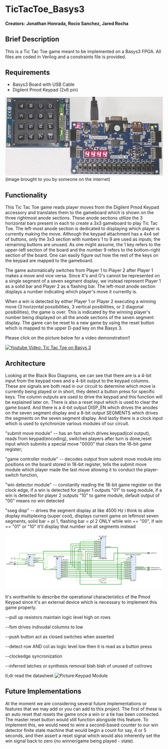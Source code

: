 # TicTacToe_Basys3
#### Creators: Jonathan Honrada, Rocio Sanchez, Jared Rocha
Brief Description
---------------
This is a Tic Tac Toe game meant to be implemented on a Basys3 FPGA. All files are coded in Verilog and a constraints file is provided.

Requirements
---------------
- Basys3 Board with USB Cable
- Digilent Pmod Keypad (2x6 pin) 

![Picture:Keypad and Basys 3](https://raw.githubusercontent.com/JonathanHonrada/TicTacToe_Basys3/master/Basys3_PmodKYPD.jpg)
(image brought to you by someone on the internet)

Functionality
---------------
This Tic Tac Toe game reads player moves from the Digilent Pmod Keypad accessory and translates them to the gameboard which is shown on the three rightmost anode sections. These anode sections utilize the 3 horizontal bars present in each to create a 3x3 gameboard to play Tic Tac Toe. The left-most anode section is dedicated to displaying which player is currently making the move. Although the keypad attachment has a 4x4 set of buttons, only the 3x3 section with numbers 1 to 9 are used as inputs; the remaining buttons are unused. As one might assume, the 1 key refers to the upper-left section of the board and the number 9 refers to the bottom-right section of the board. One can easily figure out how the rest of the keys on the keypad are mapped to the gameboard.

The game automatically switches from Player 1 to Player 2 after Player 1 makes a move and vice versa. Since X's and O's cannot be represented on a single segment of a seven segment display, we instead represent Player 1 as a solid bar and Player 2 as a flashing bar. The left-most anode section displays a number indicating which player's move it currently is.

When a win is detected by either Player 1 or Player 2 executing a winning move (3 horizontal possibilities, 3 vertical posibilities, or 2 diagonal posibilities), the game is over. This is indicated by the winning player's number being displayed on all the anode sections of the seven segment display. The game can be reset to a new game by using the reset button which is mapped to the upper D-pad key on the Basys 3.

Please click on the picture below for a video demonstration!!

[![Youtube Video: Tic Tac Toe on Basys 3](https://i.ytimg.com/vi/3Zp5S_m8s-U/hqdefault.jpg?sqp=-oaymwEjCPYBEIoBSFryq4qpAxUIARUAAAAAGAElAADIQj0AgKJDeAE=&rs=AOn4CLBg3-e8QM3Py1Z66wh6rr2dO1FEpA)](https://www.youtube.com/watch?v=3Zp5S_m8s-U)

Architecture
--------------
Looking at the Black Box Diagrams, we can see that there are is a 4-bit input from the keypad rows and a 4-bit output to the keypad columns. These are signals are both read in our circuit to determine which move is currently being played or in short, they detect a button press for specific keys. The column outputs are used to drive the keypad and this function will be explained later on. There is also a reset input which is used to clear the game board. And there is a 4-bit output DISP_EN which drives the anodes on the seven segment display and a 8-bit output SEGMENTS which drives the segments on the seven segment display. And lastly there is a clock input which is used to synchronize various modules of our circuit.

"submit move module" -- has an fsm which drives keypad(col output), reads from keypad(encoding), switches players after turn is done,reset input which submits a special move "0000" that clears the 18-bit game register;

"game controller module" -- decodes output from submit move module into positions on the board stored in 18-bit register, tells the submit move module which player made the last move allowing it to conduct the player-switch function,

"win detector module" -- constantly reading the 18-bit game register on the clock edge, if a win is detected for player 1 outputs "01" to sseg module, if a win is detected for player 2 outputs "10" to game module, default output of "00" means no win detected

"sseg disp" -- drives the segment display at like 4500 Hz i think to allow display multiplexing (super cool), displays current game on leftmost seven segments, solid bar = pl 1, flashing bar = pl 2 ONLY while win == "00", if win == "01" or "10" it'll display that number on all segments instead

![Picture:Elaborated Design](https://raw.githubusercontent.com/JonathanHonrada/TicTacToe_Basys3/master/elaborated_design.png)

It's worthwhile to describe the operational characteristics of the Pmod Keypad since it's an external device which is necessary to implement this game properly.

--pull up resistors maintain logic level high on rows

--fsm drives indivudal columns to low

--push button act as closed switches when asserted

--detect row AND col as logic level low then it is read as a button press

--clockedge syncronization

--inferred latches or synthesis removal blah blah of unused of col/rows

tl;dr read the datasheet
![Picture:Keypad Module](https://i.imgur.com/PWv8lRb.png)

Future Implementations
----------------
At the moment we are considering several future implementations or features that we may add or you can add to this project. The first of these is an auto reset that resets the game once a win or a tie has been connected. The master reset button would still function alongside this feature. To implement this, we would need to wire a second-based counter to our win detector finite state machine that would begin a count for say, 4 or 5 seconds, and then assert a reset signal which would also inherently set the win signal back to zero (no winner/game being played - state).

